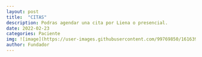 ```yaml
---
layout: post
title:  "CITAS"
description: Podras agendar una cita por Liena o presencial.
date: 2022-02-23
categories: Paciente
img: ![image](https://user-images.githubusercontent.com/99769850/161639867-046504f2-ef1a-4c82-bdd5-86fc855adf5f.png)
author: Fundador
---
```


